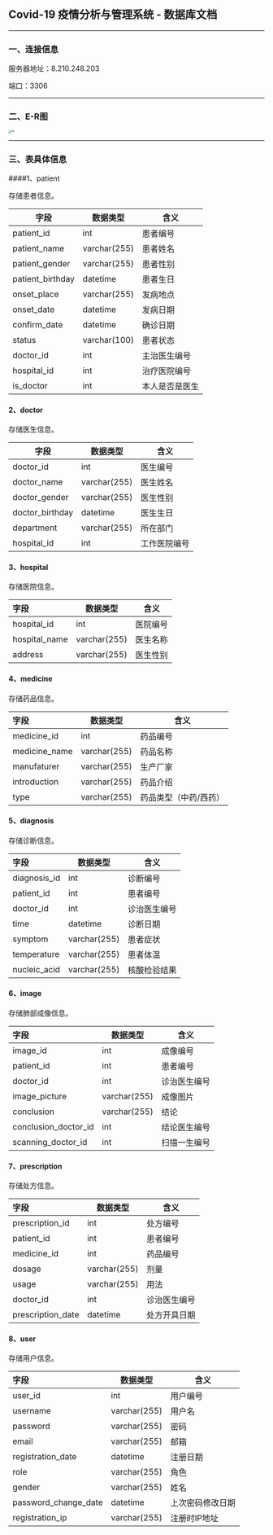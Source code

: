 ## Covid-19 疫情分析与管理系统 - 数据库文档

----

### 一、连接信息

服务器地址：8.210.248.203

端口：3306

----

### 二、E-R图

<img src="https://covid19.billc.io/er.png" alt="ER" style="zoom: 33%;" />

---

### 三、表具体信息

####1、patient

存储患者信息。

| 字段             | 数据类型     | 含义           |
| ---------------- | ------------ | -------------- |
| patient_id       | int          | 患者编号       |
| patient_name     | varchar(255) | 患者姓名       |
| patient_gender   | varchar(255) | 患者性别       |
| patient_birthday | datetime     | 患者生日       |
| onset_place      | varchar(255) | 发病地点       |
| onset_date       | datetime     | 发病日期       |
| confirm_date     | datetime     | 确诊日期       |
| status           | varchar(100) | 患者状态       |
| doctor_id        | int          | 主治医生编号   |
| hospital_id      | int          | 治疗医院编号   |
| is_doctor        | int          | 本人是否是医生 |

#### 2、doctor

存储医生信息。

| 字段            | 数据类型     | 含义         |
| --------------- | ------------ | ------------ |
| doctor_id       | int          | 医生编号     |
| doctor_name     | varchar(255) | 医生姓名     |
| doctor_gender   | varchar(255) | 医生性别     |
| doctor_birthday | datetime     | 医生生日     |
| department      | varchar(255) | 所在部门     |
| hospital_id     | int          | 工作医院编号 |

#### 3、hospital

存储医院信息。

| 字段          | 数据类型     | 含义     |
| :------------ | ------------ | -------- |
| hospital_id   | int          | 医院编号 |
| hospital_name | varchar(255) | 医生名称 |
| address       | varchar(255) | 医生性别 |

#### 4、medicine

存储药品信息。

| 字段          | 数据类型     | 含义                  |
| :------------ | ------------ | --------------------- |
| medicine_id   | int          | 药品编号              |
| medicine_name | varchar(255) | 药品名称              |
| manufaturer   | varchar(255) | 生产厂家              |
| introduction  | varchar(255) | 药品介绍              |
| type          | varchar(255) | 药品类型（中药/西药） |

#### 5、diagnosis

存储诊断信息。

| 字段         | 数据类型     | 含义         |
| :----------- | ------------ | ------------ |
| diagnosis_id | int          | 诊断编号     |
| patient_id   | int          | 患者编号     |
| doctor_id    | int          | 诊治医生编号 |
| time         | datetime     | 诊断日期     |
| symptom      | varchar(255) | 患者症状     |
| temperature  | varchar(255) | 患者体温     |
| nucleic_acid | varchar(255) | 核酸检验结果 |

#### 6、image

存储肺部成像信息。

| 字段                 | 数据类型     | 含义         |
| :------------------- | ------------ | ------------ |
| image_id             | int          | 成像编号     |
| patient_id           | int          | 患者编号     |
| doctor_id            | int          | 诊治医生编号 |
| image_picture        | varchar(255) | 成像图片     |
| conclusion           | varchar(255) | 结论         |
| conclusion_doctor_id | int          | 结论医生编号 |
| scanning_doctor_id   | int          | 扫描一生编号 |

#### 7、prescription

存储处方信息。

| 字段              | 数据类型     | 含义         |
| :---------------- | ------------ | ------------ |
| prescription_id   | int          | 处方编号     |
| patient_id        | int          | 患者编号     |
| medicine_id       | int          | 药品编号     |
| dosage            | varchar(255) | 剂量         |
| usage             | varchar(255) | 用法         |
| doctor_id         | int          | 诊治医生编号 |
| prescription_date | datetime     | 处方开具日期 |

#### 8、user

存储用户信息。

| 字段                 | 数据类型     | 含义             |
| :------------------- | ------------ | ---------------- |
| user_id              | int          | 用户编号         |
| username             | varchar(255) | 用户名           |
| password             | varchar(255) | 密码             |
| email                | varchar(255) | 邮箱             |
| registration_date    | datetime     | 注册日期         |
| role                 | varchar(255) | 角色             |
| gender               | varchar(255) | 姓名             |
| password_change_date | datetime     | 上次密码修改日期 |
| registration_ip      | varchar(255) | 注册时IP地址     |